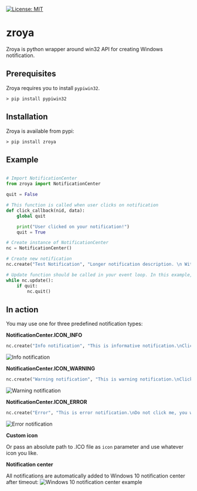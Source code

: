 [![License: MIT](https://img.shields.io/badge/License-MIT-yellow.svg)](https://opensource.org/licenses/MIT)

# zroya
Zroya is python wrapper around win32 API for creating Windows notification.

## Prerequisites

Zroya requires you to install ``pypiwin32``.

```
> pip install pypiwin32
```

## Installation

Zroya is available from pypi:

```
> pip install zroya
```

## Example

```python

# Import NotificationCenter
from zroya import NotificationCenter

quit = False

# This function is called when user clicks on notification
def click_callback(nid, data):
    global quit

    print("User clicked on your notification!")
    quit = True

# Create instance of NotificationCenter
nc = NotificationCenter()

# Create new notification
nc.create("Test Notification", "Longer notification description. \n With multiline support!", on_click = click_callback)

# Update function should be called in your event loop. In this example, we will create our own event loop:
while nc.update():
    if quit:
        nc.quit()
```

## In action

You may use one for three predefined notification types:

**NotificationCenter.ICON_INFO**

```python
nc.create("Info notification", "This is informative notification.\nClick on me!", icon=NotificationCenter.ICON_INFO)
```

![Info notification][info_notification]

**NotificationCenter.ICON_WARNING**

```python
nc.create("Warning notification", "This is warning notification.\nClick on me for sure!", icon=NotificationCenter.ICON_WARNING)
```

![Warning notification][warning_notification]

**NotificationCenter.ICON_ERROR**

```python
nc.create("Error", "This is error notification.\nDo not click me, you would find out!", icon=NotificationCenter.ICON_ERROR)
```

![Error notification][error_notification]

**Custom icon**

Or pass an absolute path to .ICO file as ``icon`` parameter and use whatever icon you like.

**Notification center**

All notifications are automatically added to Windows 10 notification center after timeout:
![Windows 10 notification center example][notification_center]

[info_notification]: https://github.com/malja/zroya/blob/master/doc/static/info_notification.png "Info notification"
[warning_notification]: https://github.com/malja/zroya/blob/master/doc/static/warning_notification.png "Warning notification"
[error_notification]: https://github.com/malja/zroya/blob/master/doc/static/error_notification.png "Error notification"
[notification_center]: https://github.com/malja/zroya/blob/master/doc/static/notification_center.png "Windows 10 notification center"
